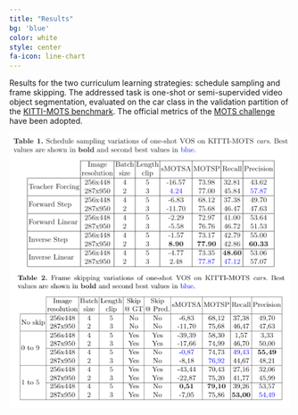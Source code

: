 ```yaml
---
title: "Results"
bg: 'blue'
color: white
style: center
fa-icon: line-chart
---
```


Results for the two curriculum learning strategies: schedule sampling and frame skipping.  The addressed task is one-shot or semi-supervided video object segmentation, evaluated  on  the  car  class  in  the  validation  partition  of the [KITTI-MOTS benchmark](http://www.cvlibs.net/datasets/kitti/eval_mots.php). The official metrics of the [MOTS challenge](https://motchallenge.net/workshops/bmtt2020/tracking.html) have been adopted.   

![ss_results](./assets/schedule_sampling_results.PNG) ![fs_results](./assets/frame_skipping_results.PNG)
